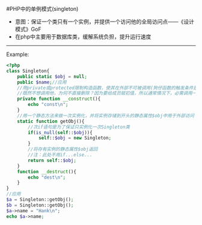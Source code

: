 #PHP中的单例模式(singleton)  
- 意图：保证一个类只有一个实例，并提供一个访问他的全局访问点——《设计模式》GoF
- 在php中主要用于数据库类，缓解系统负担，提升运行速度  
---
Example:
```php
<?php
class Singleton{
	public static $obj = null;
	public $name;//应用
	//用private或protected限制构造函数，使其在外部不可被调用(狗仔函数的触发条件是当一个对象被实例化时)
	//既然不想调用他，为何不直接删除？因为要给成员赋初值，所以通常情况下，必需调用一次，也就是，要想办法使该类只被实例化一次
	private function __construct(){
		echo "const\n";
	}
	//用一个静态方法来做一次实例化，并将实例存储到开头的静态属性$obj中用于外部访问
	static function getObj(){
		//次if语句是为了保证只实例化一次Singleton类
		if(is_null(self::$obj)){
			self::$obj = new Singleton;
		}
		//将存有实例的静态属性$obj返回
		//注：此处不用if...else...
		return self::$obj;
	}
	function __destruct(){
		echo "dest\n";
	}
}
//应用
$a = Singleton::getObj();
$b = Singleton::getObj();
$a->name = "Hank\n";
echo $a->name;
```

